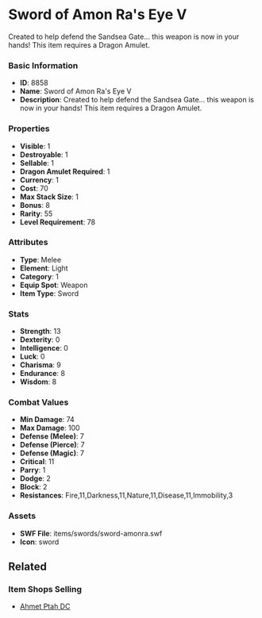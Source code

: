 # Sword of Amon Ra's Eye V

Created to help defend the Sandsea Gate... this weapon is now in your hands!
This item requires a Dragon Amulet.

### Basic Information

- **ID**: 8858
- **Name**: Sword of Amon Ra&#039;s Eye V
- **Description**: Created to help defend the Sandsea Gate... this weapon is now in your hands!
This item requires a Dragon Amulet.

### Properties

- **Visible**: 1
- **Destroyable**: 1
- **Sellable**: 1
- **Dragon Amulet Required**: 1
- **Currency**: 1
- **Cost**: 70
- **Max Stack Size**: 1
- **Bonus**: 8
- **Rarity**: 55
- **Level Requirement**: 78

### Attributes

- **Type**: Melee
- **Element**: Light
- **Category**: 1
- **Equip Spot**: Weapon
- **Item Type**: Sword

### Stats

- **Strength**: 13
- **Dexterity**: 0
- **Intelligence**: 0
- **Luck**: 0
- **Charisma**: 9
- **Endurance**: 8
- **Wisdom**: 8

### Combat Values

- **Min Damage**: 74
- **Max Damage**: 100
- **Defense (Melee)**: 7
- **Defense (Pierce)**: 7
- **Defense (Magic)**: 7
- **Critical**: 11
- **Parry**: 1
- **Dodge**: 2
- **Block**: 2
- **Resistances**: Fire,11,Darkness,11,Nature,11,Disease,11,Immobility,3

### Assets

- **SWF File**: items/swords/sword-amonra.swf
- **Icon**: sword

## Related

### Item Shops Selling

- [Ahmet Ptah DC](../item-shops/312-ahmet-ptah-dc.md)

